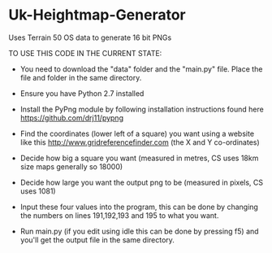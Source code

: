 # Uk-Heightmap-Generator

Uses Terrain 50 OS data to generate 16 bit PNGs

TO USE THIS CODE IN THE CURRENT STATE:

- You need to download the "data" folder and the "main.py" file. Place the file and folder in the same directory.
- Ensure you have Python 2.7 installed
- Install the PyPng module by following installation instructions found here https://github.com/drj11/pypng

- Find the coordinates (lower left of a square) you want using a website like this http://www.gridreferencefinder.com (the X and Y co-ordinates)
- Decide how big a square you want (measured in metres, CS uses 18km size maps generally so 18000)
- Decide how large you want the output png to be (measured in pixels, CS uses 1081)
- Input these four values into the program, this can be done by changing the numbers on lines 191,192,193 and 195 to what you want.
- Run main.py (if you edit using idle this can be done by pressing f5) and you'll get the output file in the same directory.
